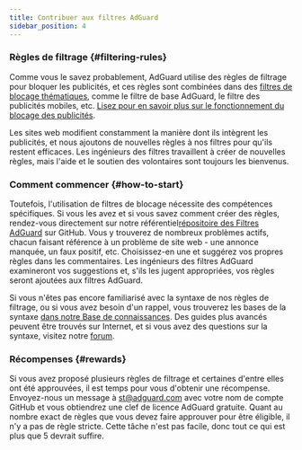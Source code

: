 ```yaml
---
title: Contribuer aux filtres AdGuard
sidebar_position: 4
---
```


### Règles de filtrage {#filtering-rules}

Comme vous le savez probablement, AdGuard utilise des règles de filtrage pour bloquer les publicités, et ces règles sont combinées dans des [filtres de blocage thématiques](/general/ad-filtering/adguard-filters), comme le filtre de base AdGuard, le filtre des publicités mobiles, etc. [Lisez pour en savoir plus sur le fonctionnement du blocage des publicités](/general/ad-filtering/how-ad-blocking-works).

Les sites web modifient constamment la manière dont ils intègrent les publicités, et nous ajoutons de nouvelles règles à nos filtres pour qu'ils restent efficaces. Les ingénieurs des filtres travaillent à créer de nouvelles règles, mais l'aide et le soutien des volontaires sont toujours les bienvenus.

### Comment commencer {#how-to-start}

Toutefois, l'utilisation de filtres de blocage nécessite des compétences spécifiques. Si vous les avez et si vous savez comment créer des règles, rendez-vous directement sur notre référentiel[répositoire des Filtres AdGuard](https://github.com/AdguardTeam/AdguardFilters) sur GitHub. Vous y trouverez de nombreux problèmes actifs, chacun faisant référence à un problème de site web - une annonce manquée, un faux positif, etc. Choisissez-en une et suggérez vos propres règles dans les commentaires. Les ingénieurs des filtres AdGuard examineront vos suggestions et, s'ils les jugent appropriées, vos règles seront ajoutées aux filtres AdGuard.

Si vous n'êtes pas encore familiarisé avec la syntaxe de nos règles de filtrage, ou si vous avez besoin d'un rappel, vous trouverez les bases de la syntaxe [dans notre Base de connaissances](/general/ad-filtering/create-own-filters). Des guides plus avancés peuvent être trouvés sur Internet, et si vous avez des questions sur la syntaxe, visitez notre [forum](https://forum.adguard.com/).

### Récompenses {#rewards}

Si vous avez proposé plusieurs règles de filtrage et certaines d'entre elles ont été approuvées, il est temps pour vous d'obtenir une récompense. Envoyez-nous un message à [st@adguard.com](mailto:st@adguard.com) avec votre nom de compte GitHub et vous obtiendrez une clef de licence AdGuard gratuite. Quant au nombre exact de règles que vous devez faire approuver pour être éligible, il n'y a pas de règle stricte. Cette tâche n'est pas facile, donc tout ce qui est plus que 5 devrait suffire.
